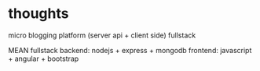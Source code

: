 # thoughts
micro blogging platform (server api + client side) fullstack

MEAN fullstack
backend: nodejs + express + mongodb
frontend: javascript + angular + bootstrap
